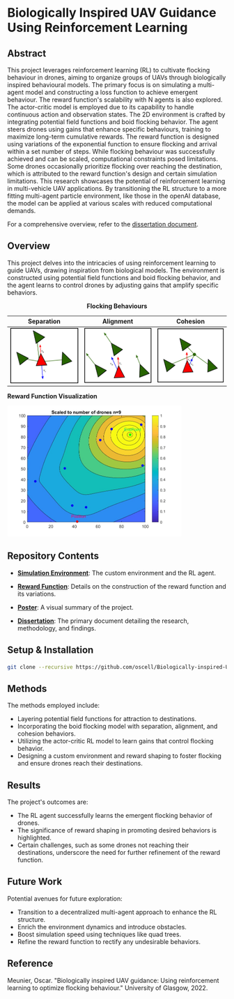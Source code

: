 # Biologically Inspired UAV Guidance Using Reinforcement Learning

## Abstract

This project leverages reinforcement learning (RL) to cultivate flocking behaviour in drones, aiming to organize groups of UAVs through biologically inspired behavioural models. The primary focus is on simulating a multi-agent model and constructing a loss function to achieve emergent behaviour. The reward function's scalability with N agents is also explored. The actor-critic model is employed due to its capability to handle continuous action and observation states. The 2D environment is crafted by integrating potential field functions and boid flocking behavior. The agent steers drones using gains that enhance specific behaviours, training to maximize long-term cumulative rewards. The reward function is designed using variations of the exponential function to ensure flocking and arrival within a set number of steps. While flocking behaviour was successfully achieved and can be scaled, computational constraints posed limitations. Some drones occasionally prioritize flocking over reaching the destination, which is attributed to the reward function's design and certain simulation limitations. This research showcases the potential of reinforcement learning in multi-vehicle UAV applications. By transitioning the RL structure to a more fitting multi-agent particle environment, like those in the openAI database, the model can be applied at various scales with reduced computational demands.

For a comprehensive overview, refer to the [dissertation document](https://github.com/oscell/Biologically-inspired-UAV/blob/main/assets/Documents/Biologically_inspired_UAV.pdf).

## Overview

This project delves into the intricacies of using reinforcement learning to guide UAVs, drawing inspiration from biological models. The environment is constructed using potential field functions and boid flocking behavior, and the agent learns to control drones by adjusting gains that amplify specific behaviors.

<div align="center">

**Flocking Behaviours**

| Separation | Alignment | Cohesion |
|:----------------:|:----------------:|:----------------:|
| <img src="assets/Images/Separation.png" width="200"> | <img src="assets/Images/Alingment.png" width="200"> | <img src="assets/Images/Cohesion.png" width="200"> |


</div>

**Reward Function Visualization**

<img src="assets\Images\RewardFunctionscaled9.jpg" width="400">

## Repository Contents

- **[Simulation Environment](https://github.com/oscell/Biologically-inspired-UAV/tree/main/Simulation)**: The custom environment and the RL agent.
  
- **[Reward Function](https://github.com/oscell/Biologically-inspired-UAV/tree/main/RewardFunction)**: Details on the construction of the reward function and its variations.

- **[Poster](https://github.com/oscell/Biologically-inspired-UAV/blob/main/Poster.pdf)**: A visual summary of the project.

- **[Dissertation](https://github.com/oscell/Biologically-inspired-UAV/blob/main/Dissertation.pdf)**: The primary document detailing the research, methodology, and findings.

## Setup & Installation

```bash
git clone --recursive https://github.com/oscell/Biologically-inspired-UAV.git
```

## Methods

The methods employed include:

- Layering potential field functions for attraction to destinations.
- Incorporating the boid flocking model with separation, alignment, and cohesion behaviors.
- Utilizing the actor-critic RL model to learn gains that control flocking behavior.
- Designing a custom environment and reward shaping to foster flocking and ensure drones reach their destinations.

## Results

The project's outcomes are:

- The RL agent successfully learns the emergent flocking behavior of drones.
- The significance of reward shaping in promoting desired behaviors is highlighted.
- Certain challenges, such as some drones not reaching their destinations, underscore the need for further refinement of the reward function.

## Future Work

Potential avenues for future exploration:

- Transition to a decentralized multi-agent approach to enhance the RL structure.
- Enrich the environment dynamics and introduce obstacles.
- Boost simulation speed using techniques like quad trees.
- Refine the reward function to rectify any undesirable behaviors.

## Reference

Meunier, Oscar. "Biologically inspired UAV guidance: Using reinforcement learning to optimize flocking behaviour." University of Glasgow, 2022.
